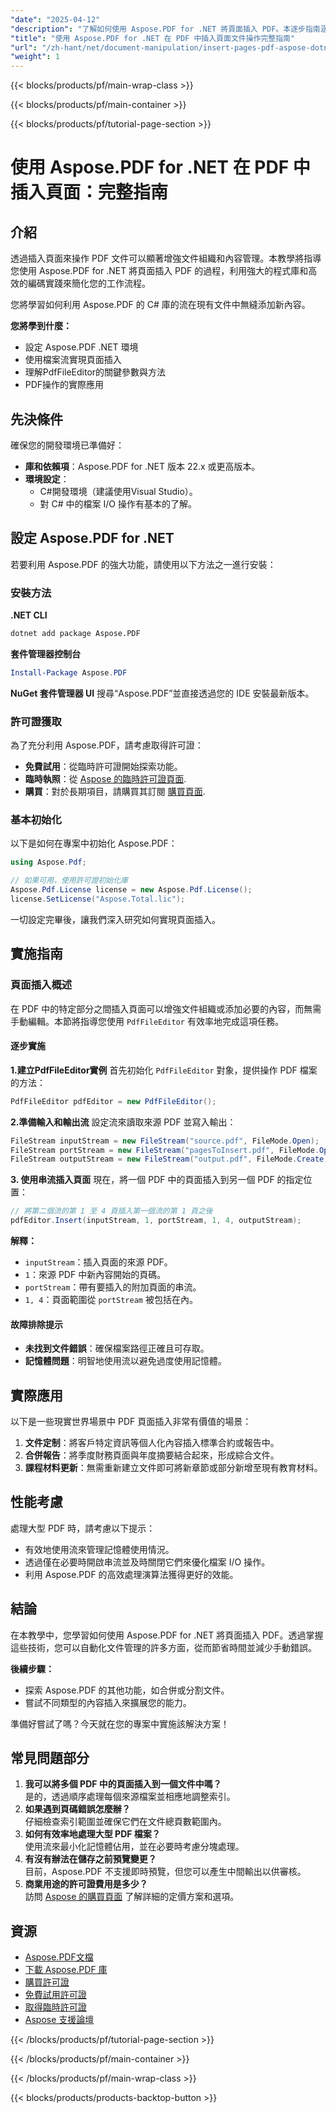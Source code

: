 ```yaml
---
"date": "2025-04-12"
"description": "了解如何使用 Aspose.PDF for .NET 將頁面插入 PDF。本逐步指南涵蓋了從設定到實施的所有內容，非常適合 C# 開發人員。"
"title": "使用 Aspose.PDF for .NET 在 PDF 中插入頁面文件操作完整指南"
"url": "/zh-hant/net/document-manipulation/insert-pages-pdf-aspose-dotnet-guide/"
"weight": 1
---
```


{{< blocks/products/pf/main-wrap-class >}}

{{< blocks/products/pf/main-container >}}

{{< blocks/products/pf/tutorial-page-section >}}


# 使用 Aspose.PDF for .NET 在 PDF 中插入頁面：完整指南

## 介紹

透過插入頁面來操作 PDF 文件可以顯著增強文件組織和內容管理。本教學將指導您使用 Aspose.PDF for .NET 將頁面插入 PDF 的過程，利用強大的程式庫和高效的編碼實踐來簡化您的工作流程。

您將學習如何利用 Aspose.PDF 的 C# 庫的流在現有文件中無縫添加新內容。

**您將學到什麼：**
- 設定 Aspose.PDF .NET 環境
- 使用檔案流實現頁面插入
- 理解PdfFileEditor的關鍵參數與方法
- PDF操作的實際應用

## 先決條件

確保您的開發環境已準備好：

- **庫和依賴項**：Aspose.PDF for .NET 版本 22.x 或更高版本。
- **環境設定**：
  - C#開發環境（建議使用Visual Studio）。
  - 對 C# 中的檔案 I/O 操作有基本的了解。

## 設定 Aspose.PDF for .NET

若要利用 Aspose.PDF 的強大功能，請使用以下方法之一進行安裝：

### 安裝方法

**.NET CLI**

```bash
dotnet add package Aspose.PDF
```

**套件管理器控制台**

```powershell
Install-Package Aspose.PDF
```

**NuGet 套件管理器 UI**
搜尋“Aspose.PDF”並直接透過您的 IDE 安裝最新版本。

### 許可證獲取
為了充分利用 Aspose.PDF，請考慮取得許可證：
- **免費試用**：從臨時許可證開始探索功能。
- **臨時執照**：從 [Aspose 的臨時許可證頁面](https://purchase。aspose.com/temporary-license/).
- **購買**：對於長期項目，請購買其訂閱 [購買頁面](https://purchase。aspose.com/buy).

### 基本初始化

以下是如何在專案中初始化 Aspose.PDF：

```csharp
using Aspose.Pdf;

// 如果可用，使用許可證初始化庫
Aspose.Pdf.License license = new Aspose.Pdf.License();
license.SetLicense("Aspose.Total.lic");
```

一切設定完畢後，讓我們深入研究如何實現頁面插入。

## 實施指南

### 頁面插入概述
在 PDF 中的特定部分之間插入頁面可以增強文件組織或添加必要的內容，而無需手動編輯。本節將指導您使用 `PdfFileEditor` 有效率地完成這項任務。

#### 逐步實施
**1.建立PdfFileEditor實例**
首先初始化 `PdfFileEditor` 對象，提供操作 PDF 檔案的方法：

```csharp
PdfFileEditor pdfEditor = new PdfFileEditor();
```

**2.準備輸入和輸出流**
設定流來讀取來源 PDF 並寫入輸出：

```csharp
FileStream inputStream = new FileStream("source.pdf", FileMode.Open);
FileStream portStream = new FileStream("pagesToInsert.pdf", FileMode.Open);
FileStream outputStream = new FileStream("output.pdf", FileMode.Create);
```

**3. 使用串流插入頁面**
現在，將一個 PDF 中的頁面插入到另一個 PDF 的指定位置：

```csharp
// 將第二個流的第 1 至 4 頁插入第一個流的第 1 頁之後
pdfEditor.Insert(inputStream, 1, portStream, 1, 4, outputStream);
```

**解釋：**
- `inputStream`：插入頁面的來源 PDF。
- `1`：來源 PDF 中新內容開始的頁碼。
- `portStream`：帶有要插入的附加頁面的串流。
- `1, 4`：頁面範圍從 `portStream` 被包括在內。

#### 故障排除提示
- **未找到文件錯誤**：確保檔案路徑正確且可存取。
- **記憶體問題**：明智地使用流以避免過度使用記憶體。

## 實際應用
以下是一些現實世界場景中 PDF 頁面插入非常有價值的場景：
1. **文件定制**：將客戶特定資訊等個人化內容插入標準合約或報告中。
2. **合併報告**：將季度財務頁面與年度摘要結合起來，形成綜合文件。
3. **課程材料更新**：無需重新建立文件即可將新章節或部分新增至現有教育材料。

## 性能考慮
處理大型 PDF 時，請考慮以下提示：
- 有效地使用流來管理記憶體使用情況。
- 透過僅在必要時開啟串流並及時關閉它們來優化檔案 I/O 操作。
- 利用 Aspose.PDF 的高效處理演算法獲得更好的效能。

## 結論
在本教學中，您學習如何使用 Aspose.PDF for .NET 將頁面插入 PDF。透過掌握這些技術，您可以自動化文件管理的許多方面，從而節省時間並減少手動錯誤。

**後續步驟：**
- 探索 Aspose.PDF 的其他功能，如合併或分割文件。
- 嘗試不同類型的內容插入來擴展您的能力。

準備好嘗試了嗎？今天就在您的專案中實施該解決方案！

## 常見問題部分
1. **我可以將多個 PDF 中的頁面插入到一個文件中嗎？**  
   是的，透過順序處理每個來源檔案並相應地調整索引。
2. **如果遇到頁碼錯誤怎麼辦？**  
   仔細檢查索引範圍並確保它們在文件總頁數範圍內。
3. **如何有效率地處理大型 PDF 檔案？**  
   使用流來最小化記憶體佔用，並在必要時考慮分塊處理。
4. **有沒有辦法在儲存之前預覽變更？**  
   目前，Aspose.PDF 不支援即時預覽，但您可以產生中間輸出以供審核。
5. **商業用途的許可證費用是多少？**  
   訪問 [Aspose 的購買頁面](https://purchase.aspose.com/buy) 了解詳細的定價方案和選項。

## 資源
- [Aspose.PDF文檔](https://reference.aspose.com/pdf/net/)
- [下載 Aspose.PDF 庫](https://releases.aspose.com/pdf/net/)
- [購買許可證](https://purchase.aspose.com/buy)
- [免費試用許可證](https://releases.aspose.com/pdf/net/)
- [取得臨時許可證](https://purchase.aspose.com/temporary-license/)
- [Aspose 支援論壇](https://forum.aspose.com/c/pdf/10)

{{< /blocks/products/pf/tutorial-page-section >}}

{{< /blocks/products/pf/main-container >}}

{{< /blocks/products/pf/main-wrap-class >}}

{{< blocks/products/products-backtop-button >}}